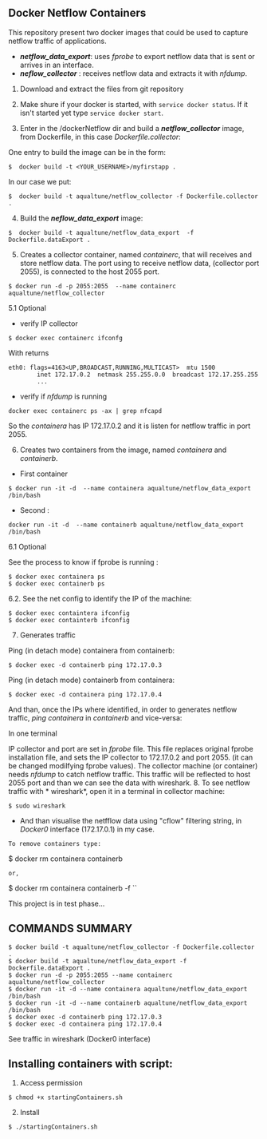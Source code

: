  ## Docker Netflow Containers 
This repository  present two docker images that  could be used to capture netflow traffic of applications.
  * ***netflow_data_export***: uses *fprobe* to export netflow data that is sent or arrives in an interface.
  * ***neflow_collector*** : receives netflow data and extracts it with *nfdump*.  
 

1. Download and extract the files from git repository

2. Make shure if your docker is started, with `service docker status`. If it isn't started yet type `service docker start`. 

3. Enter in the /dockerNetflow dir and build a ***netflow_collector*** image, from Dockerfile, in this case  *Dockerfile.collector*:

One entry to build the image can be in the form:

```
$  docker build -t <YOUR_USERNAME>/myfirstapp .
```
   In our case we put:
```
$  docker build -t aqualtune/netflow_collector -f Dockerfile.collector .
``` 
4. Build the ***neflow_data_export*** image:
```
$  docker build -t aqualtune/netflow_data_export  -f Dockerfile.dataExport .
```
5. Creates a collector container, named *containerc*, that will receives and store netflow data. The port using to receive netflow data, (collector port 2055), is connected to  the host 2055 port.

```
$ docker run -d -p 2055:2055  --name containerc aqualtune/netflow_collector
```
 5.1 Optional 
 * verify IP collector 
```
$ docker exec containerc ifconfg
```
With returns
```
eth0: flags=4163<UP,BROADCAST,RUNNING,MULTICAST>  mtu 1500
        inet 172.17.0.2  netmask 255.255.0.0  broadcast 172.17.255.255
        ...
```
 * verify if *nfdump* is running
```
docker exec containerc ps -ax | grep nfcapd
```   
So the *containera* has IP 172.17.0.2 and it is listen for netflow traffic in port 2055.  
 
6. Creates two containers from the image, named *containera* and *containerb*.
 * First container
```
$ docker run -it -d  --name containera aqualtune/netflow_data_export /bin/bash 
```
 * Second :
```
docker run -it -d  --name containerb aqualtune/netflow_data_export /bin/bash

```
6.1 Optional

 See the process to know if fprobe is running :
```
$ docker exec containera ps
$ docker exec containerb ps

```
6.2. See the net config to identify the IP of the machine:

```
$ docker exec containtera ifconfig
$ docker exec containterb ifconfig
```
7. Generates traffic

Ping (in detach mode) containera  from containerb:

```
$ docker exec -d containerb ping 172.17.0.3
```
Ping (in detach mode) containerb from containera:
```
$ docker exec -d containera ping 172.17.0.4
```

And than, once the IPs where identified, in order to generates netflow traffic, *ping*  *containera* in  *containerb* and vice-versa:

In one terminal

 IP collector and port are set in *fprobe* file. This file replaces original fprobe installation file, and sets the IP collector to 172.17.0.2  and port 2055.
(it can be changed modilfying fprobe values). The collector machine (or container)  needs *nfdump* to catch netflow traffic. This traffic will be reflected to
 host 2055  port and than we can see the data with wireshark.
8. To see netflow traffic with * wireshark*,  open it  in a terminal in collector machine:

```
$ sudo wireshark

```
* And than visualise  the netfflow data using "cflow" filtering string, in *Docker0* interface (172.17.0.1) in my case.
```
To remove containers type:
```
$ docker rm containera containerb 
```
or,

```
$ docker rm containera containerb -f
`` 


This project is in test phase...


## COMMANDS SUMMARY

```
$ docker build -t aqualtune/netflow_collector -f Dockerfile.collector .
$ docker build -t aqualtune/netflow_data_export -f Dockerfile.dataExport .
$ docker run -d -p 2055:2055 --name containerc aqualtune/netflow_collector
$ docker run -it -d --name containera aqualtune/netflow_data_export /bin/bash
$ docker run -it -d --name containerb aqualtune/netflow_data_export /bin/bash
$ docker exec -d containerb ping 172.17.0.3
$ docker exec -d containera ping 172.17.0.4
```
See traffic in wireshark (Docker0 interface)

## Installing containers with script:

1. Access permission

``` 
$ chmod +x startingContainers.sh
```
2. Install
```
$ ./startingContainers.sh
``` 
